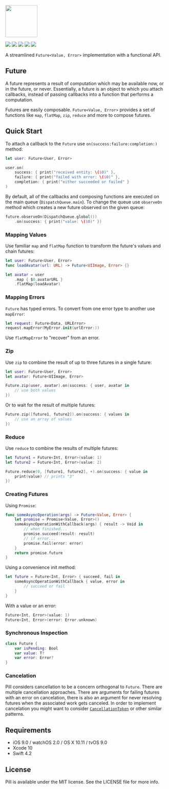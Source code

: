 <p align="left"><img src="https://cloud.githubusercontent.com/assets/1567433/19490843/61cd2460-9579-11e6-9269-6cdebdf2a1cb.png" height="100"/>

<p align="left">
<img src="https://img.shields.io/cocoapods/v/Pill.svg?label=version">
<img src="https://img.shields.io/badge/platforms-iOS%2C%20macOS%2C%20watchOS%2C%20tvOS-lightgrey.svg">
<img src="https://img.shields.io/badge/supports-CocoaPods%2C%20Carthage%2C%20SwiftPM-green.svg">
<a href="https://travis-ci.org/kean/Pill"><img src="https://img.shields.io/travis/kean/Pill/master.svg"></a>
<img src="https://img.shields.io/badge/test%20coverage-100%25-brightgreen.svg">
</p>

A streamlined `Future<Value, Error>` implementation with a functional API.

## Future

A future represents a result of computation which may be available now, or in the future, or never. Essentially, a future is an object to which you attach callbacks, instead of passing callbacks into a function that performs a computation.

Futures are easily composable. `Future<Value, Error>` provides a set of functions like `map`, `flatMap`, `zip`, `reduce` and more to compose futures. 

## Quick Start

To attach a callback to the `Future` use  `on(success:failure:completion:)` method:

```swift
let user: Future<User, Error>

user.on(
    success: { print("received entity: \($0)" },
    failure: { print("failed with error: \($0)" },
    completion: { print("either succeeded or failed" }
)
```

By default, all of the callbacks and composing functions are executed on the main queue (`DispatchQueue.main`). To change the queue use `observeOn` method which creates a new future observed on the given queue:

```swift
future.observeOn(DispatchQueue.global())
    .on(success: { print("value: \($0)" })
```

### Mapping Values

Use familiar `map` and `flatMap` function to transform the future's values and chain futures:

```swift
let user: Future<User, Error>
func loadAvatar(url: URL) -> Future<UIImage, Error> {}

let avatar = user
    .map { $0.avatarURL }
    .flatMap(loadAvatar)
```

### Mapping Errors

`Future` has typed errors. To convert from one error type to another use `mapError`:

```swift
let request: Future<Data, URLError>
request.mapError(MyError.init(urlError:))
```

Use `flatMapError` to "recover" from an error.

### Zip

Use  `zip`  to combine the result of up to three futures in a single future:

```swift
let user: Future<User, Error>
let avatar: Future<UIImage, Error>

Future.zip(user, avatar).on(success: { user, avatar in
    // use both values
})
```

Or to wait for the result of multiple futures:

```swift
Future.zip([future1, future2]).on(success: { values in
    // use an array of values
})
```

### Reduce

Use `reduce` to combine the results of multiple futures:

```swift
let future1 = Future<Int, Error>(value: 1)
let future2 = Future<Int, Error>(value: 2)

Future.reduce(0, [future1, future2], +).on(success: { value in
    print(value) // prints "3"
})
```

### Creating Futures

Using `Promise`:

```swift
func someAsyncOperation(args) -> Future<Value, Error> {
    let promise = Promise<Value, Error>()
    someAsyncOperationWithCallback(args) { result -> Void in
        // when finished...
        promise.succeed(result: result)
        // if error...
        promise.fail(error: error)
    }
    return promise.future
}
```

Using a convenience init method:

```swift
let future = Future<Int, Error> { succeed, fail in
    someAsyncOperationWithCallback { value, error in
        // succeed or fail
    }
}
```

With a value or an error:

```swift
Future<Int, Error>(value: 1)
Future<Int, Error>(error: Error.unknown)
```

### Synchronous Inspection

```swift
class Future {
    var isPending: Bool
    var value: T?
    var error: Error?
}
```

### Cancelation

Pill considers cancellation to be a concern orthogonal to `Future`. There are multiple cancellation approaches. There are arguments for failing futures with an error on cancelation, there is also an argument for never resolving futures when the associated work gets canceled. In order to implement cancelation you might want to consider  [`CancellationToken`](https://kean.github.io/post/cancellation-token) or other similar patterns.    

## Requirements

- iOS 9.0 / watchOS 2.0 / OS X 10.11 / tvOS 9.0
- Xcode 10
- Swift 4.2

## License

Pill is available under the MIT license. See the LICENSE file for more info.
